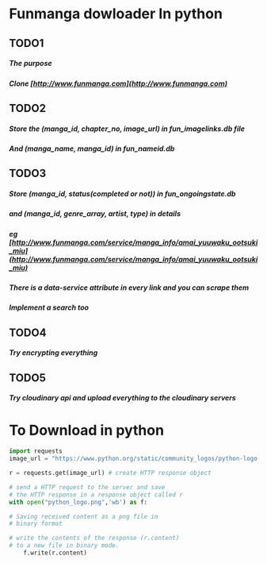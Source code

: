 # Funmanga dowloader In python

## TODO1

##### The purpose

##### Clone [http://www.funmanga.com](http://www.funmanga.com)

## TODO2

##### Store the (manga_id, chapter_no, image_url) in fun_imagelinks.db file

##### And (manga_name, manga_id) in fun_nameid.db

## TODO3

##### Store (manga_id, status(completed or not)) in fun_ongoingstate.db

##### and (manga_id, genre_array, artist, type) in details 

##### eg [http://www.funmanga.com/service/manga_info/amai_yuuwaku_ootsuki_miu](http://www.funmanga.com/service/manga_info/amai_yuuwaku_ootsuki_miu)

##### There is a data-service attribute in every link and you can scrape them

##### Implement a search too

## TODO4

##### Try encrypting everything

## TODO5

##### Try cloudinary api and upload everything to the cloudinary servers 


# To Download in python

```python
import requests
image_url = "https://www.python.org/static/community_logos/python-logo-master-v3-TM.png"

r = requests.get(image_url) # create HTTP response object

# send a HTTP request to the server and save
# the HTTP response in a response object called r
with open("python_logo.png",'wb') as f:

# Saving received content as a png file in
# binary format

# write the contents of the response (r.content)
# to a new file in binary mode.
    f.write(r.content)
```